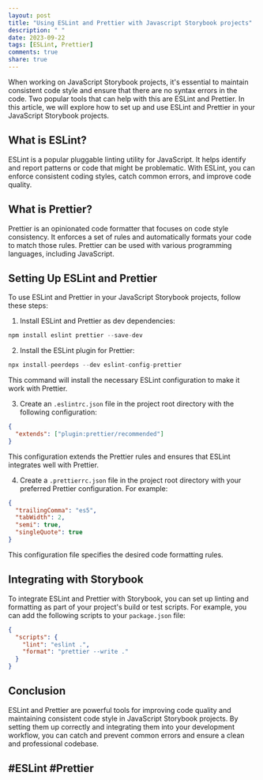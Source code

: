 ```yaml
---
layout: post
title: "Using ESLint and Prettier with Javascript Storybook projects"
description: " "
date: 2023-09-22
tags: [ESLint, Prettier]
comments: true
share: true
---
```


When working on JavaScript Storybook projects, it's essential to maintain consistent code style and ensure that there are no syntax errors in the code. Two popular tools that can help with this are ESLint and Prettier. In this article, we will explore how to set up and use ESLint and Prettier in your JavaScript Storybook projects.

## What is ESLint?

ESLint is a popular pluggable linting utility for JavaScript. It helps identify and report patterns or code that might be problematic. With ESLint, you can enforce consistent coding styles, catch common errors, and improve code quality.

## What is Prettier?

Prettier is an opinionated code formatter that focuses on code style consistency. It enforces a set of rules and automatically formats your code to match those rules. Prettier can be used with various programming languages, including JavaScript.

## Setting Up ESLint and Prettier

To use ESLint and Prettier in your JavaScript Storybook projects, follow these steps:

1. Install ESLint and Prettier as dev dependencies:
```javascript
npm install eslint prettier --save-dev
```

2. Install the ESLint plugin for Prettier:
```javascript
npx install-peerdeps --dev eslint-config-prettier
```
This command will install the necessary ESLint configuration to make it work with Prettier.

3. Create an `.eslintrc.json` file in the project root directory with the following configuration:
```json
{
  "extends": ["plugin:prettier/recommended"]
}
```
This configuration extends the Prettier rules and ensures that ESLint integrates well with Prettier.

4. Create a `.prettierrc.json` file in the project root directory with your preferred Prettier configuration. For example:
```json
{
  "trailingComma": "es5",
  "tabWidth": 2,
  "semi": true,
  "singleQuote": true
}
```
This configuration file specifies the desired code formatting rules.

## Integrating with Storybook

To integrate ESLint and Prettier with Storybook, you can set up linting and formatting as part of your project's build or test scripts. For example, you can add the following scripts to your `package.json` file:

```json
{
  "scripts": {
    "lint": "eslint .",
    "format": "prettier --write ."
  }
}
```

## Conclusion

ESLint and Prettier are powerful tools for improving code quality and maintaining consistent code style in JavaScript Storybook projects. By setting them up correctly and integrating them into your development workflow, you can catch and prevent common errors and ensure a clean and professional codebase.

## #ESLint #Prettier